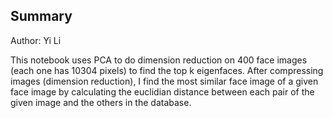 ## Summary

Author: Yi Li

This notebook uses PCA to do dimension reduction on 400 face images (each one has 10304 pixels) to find the top k eigenfaces. After compressing images (dimension reduction), I find the most similar face image of a given face image by calculating the euclidian distance between each pair of the given image and the others in the database.
